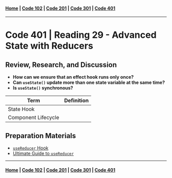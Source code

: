 #### [Home](../README.md) | [Code 102](../102main.md) | [Code 201](../201main.md) | [Code 301](../301main.md) | [Code 401](../401main.md)

---

# Code 401 | Reading 29 - Advanced State with Reducers

## Review, Research, and Discussion

-   **How can we ensure that an effect hook runs only once?**
-   **Can `useState()` update more than one state variable at the same time?**
-   **Is `useState()` synchronous?**

| Term                | Definition |
| ------------------- | ---------- |
| State Hook          |            |
| Component Lifecycle |            |

## Preparation Materials

-   [`useReducer` Hook](https://reactjs.org/docs/hooks-reference.html#usereducer)
-   [Ultimate Guide to `useReducer`](https://blog.logrocket.com/guide-to-react-usereducer-hook/)

---

#### [Home](../README.md) | [Code 102](../102main.md) | [Code 201](../201main.md) | [Code 301](../301main.md) | [Code 401](../401main.md)
